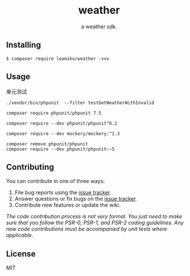 <h1 align="center"> weather </h1>

<p align="center"> a weather sdk.</p>


## Installing

```shell
$ composer require leamiko/weather -vvv
```

## Usage

单元测试
```
./vendor/bin/phpunit  --filter testGetWeatherWithInvalid
```

```
composer require phpunit/phpunit 7.5

composer require --dev phpunit/phpunit^6.2

composer require --dev mockery/mockery:^1.3
```

```
composer remove phpunit/phpunit
composer require --dev phpunit/phpunit:~5
```

## Contributing

You can contribute in one of three ways:

1. File bug reports using the [issue tracker](https://github.com/leamiko/weather/issues).
2. Answer questions or fix bugs on the [issue tracker](https://github.com/leamiko/weather/issues).
3. Contribute new features or update the wiki.

_The code contribution process is not very formal. You just need to make sure that you follow the PSR-0, PSR-1, and PSR-2 coding guidelines. Any new code contributions must be accompanied by unit tests where applicable._

## License

MIT